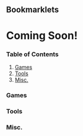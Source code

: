 ## Bookmarklets

# Coming Soon!

### Table of Contents
1. [Games](#games)
2. [Tools](#tools)
3. [Misc.](#misc)

### Games <a name="games"></a>


### Tools <a name="tools"></a>


### Misc. <a name="misc"></a>

